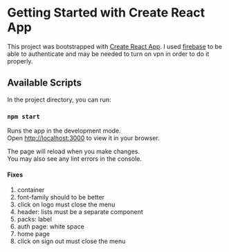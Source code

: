# Getting Started with Create React App

This project was bootstrapped with [Create React App](https://github.com/facebook/create-react-app). I used [firebase](https://firebase.google.com) to be able to authenticate and may be needed to turn on vpn in order to do it properly.

## Available Scripts

In the project directory, you can run:

### `npm start`

Runs the app in the development mode.\
Open [http://localhost:3000](http://localhost:3000) to view it in your browser.

The page will reload when you make changes.\
You may also see any lint errors in the console.

#### Fixes

1. container
2. font-family should to be better
3. click on logo must close the menu
4. header: lists must be a separate component
5. packs: label
6. auth page: white space
7. home page
8. click on sign out must close the menu
